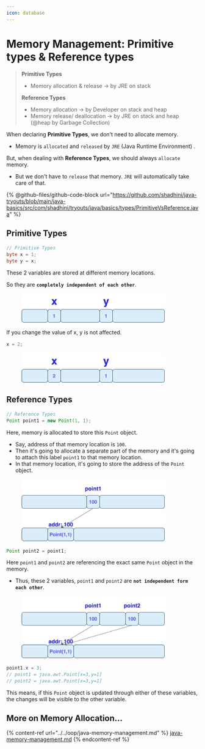 ```yaml
---
icon: database
---
```


# Memory Management: Primitive types & Reference types

> **Primitive Types**
>
> * Memory allocation & release -> by JRE on stack
>
> **Reference Types**
>
> * Memory allocation -> by Developer on stack and heap
> * Memory release/ deallocation -> by JRE on stack and heap (@heap by Garbage Collection)

When declaring **Primitive Types**, we don't need to allocate memory.

* Memory is `allocated` and `released` by `JRE` (Java Runtime Environment) .

But, when dealing with **Reference Types**, we should always `allocate` memory.

* But we don't have to `release` that memory. `JRE` will automatically take care of that.



{% @github-files/github-code-block url="https://github.com/shadhini/java-tryouts/blob/main/java-basics/src/com/shadhini/tryouts/java/basics/types/PrimitiveVsReference.java" %}



## Primitive Types

```java
// Primitive Types
byte x = 1;
byte y = x;
```

These 2 variables are stored at different memory locations.&#x20;

So they are **`completely independent of each other`**.

<div align="left"><figure><img src="../../.gitbook/assets/java-primitives-memory-1.png" alt="" width="375"><figcaption></figcaption></figure></div>

If you change the value of x, y is not affected.

```java
x = 2;
```

<div align="left"><figure><img src="../../.gitbook/assets/java-primitives-memory-2.png" alt="" width="375"><figcaption></figcaption></figure></div>



## Reference Types

```java
// Reference Types
Point point1 = new Point(1, 1);
```

Here, memory is allocated to store this `Point` object.

* Say, address of that memory location is `100`.&#x20;
* Then it's going to allocate a separate part of the memory and it's going to attach this label `point1` to that memory location.&#x20;
* In that memory location, it's going to store the address of the `Point` object.

<div align="left"><figure><img src="../../.gitbook/assets/java-reference-type-memory-1.png" alt="" width="375"><figcaption></figcaption></figure></div>

```java
Point point2 = point1;
```

Here `point1` and `point2` are  referencing the exact same `Point` object in the memory.

* Thus, these 2 variables, `point1` and `point2` are **`not independent form each other`**.

<div align="left"><figure><img src="../../.gitbook/assets/java-reference-type-memory-2.png" alt="" width="375"><figcaption></figcaption></figure></div>

```java
point1.x = 3;
// point1 = java.awt.Point[x=3,y=1]
// point2 = java.awt.Point[x=3,y=1]
```

This means, if this `Point` object is updated through either of these variables, the changes will be visible to the other variable.





## More on Memory Allocation...

{% content-ref url="../../oop/java-memory-management.md" %}
[java-memory-management.md](../../oop/java-memory-management.md)
{% endcontent-ref %}




